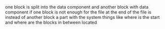 one block is split into the data component and another block with data component if one block is not enough for the file
at the end of the file is instead of another block a part with the system things like where is the start and where are the blocks in between located
